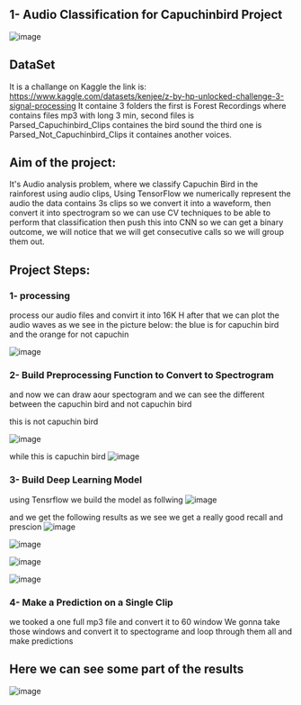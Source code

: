 ## 1- Audio Classification for Capuchinbird Project
![image](https://user-images.githubusercontent.com/68142873/195213198-3ef21afa-be90-4221-8731-b04ca46e1ec2.png)

## DataSet
It is a challange on Kaggle the link is: https://www.kaggle.com/datasets/kenjee/z-by-hp-unlocked-challenge-3-signal-processing
It containe 3 folders the first is Forest Recordings where contains files mp3 with long 3 min, second files is Parsed_Capuchinbird_Clips containes the bird sound
the third one is Parsed_Not_Capuchinbird_Clips it containes another voices.

## Aim of the project:
It's Audio analysis problem, where we classify Capuchin Bird in the rainforest using audio clips, Using TensorFlow we numerically represent the audio the data contains 3s clips so we convert it into a waveform, then convert it into spectrogram so we can use CV techniques to be able to perform that classification then push this into CNN so we can get a binary outcome, we will notice that we will get consecutive calls so we will group them out.

## Project Steps:
### 1- processing
 process our audio files and convirt it into 16K H after that we can plot the audio waves
 as we see in the picture below: the blue is for capuchin bird and the orange for not capuchin
 
 ![image](https://user-images.githubusercontent.com/68142873/195216266-c8224531-a0e9-4ee5-93e7-904c32d23262.png)
 
 ### 2- Build Preprocessing Function to Convert to Spectrogram
 and now we can draw aour spectogram and we can see the different between the capuchin bird and not capuchin bird
 
 this is not capuchin bird 
 
 ![image](https://user-images.githubusercontent.com/68142873/195214952-1b4ec785-6fcc-42bc-a2a2-1822e95bf937.png)
 
 while this is capuchin bird 
 ![image](https://user-images.githubusercontent.com/68142873/195215110-9e162634-5b25-4425-bc01-1bef5b1fe714.png)
 
 ### 3- Build Deep Learning Model
 using Tensrflow we build the model as follwing 
 ![image](https://user-images.githubusercontent.com/68142873/195215404-ec95e522-2dfa-40f9-9bdf-1e068cae933c.png)
 
 and we get the following results 
 as we see we get a really good recall and prescion
 ![image](https://user-images.githubusercontent.com/68142873/195215345-a8a6ae3a-a1fe-45e2-aaa3-3b4a4a56c08a.png)
 
 
![image](https://user-images.githubusercontent.com/68142873/195215597-c24353f4-6fee-46bb-9921-9e6cfe25e3f9.png)

![image](https://user-images.githubusercontent.com/68142873/195215638-efd0b432-4e9f-4fbc-b9e6-6ad05f199651.png)

![image](https://user-images.githubusercontent.com/68142873/195215658-09e837df-f446-4d2e-9e6b-09ba4aad8cec.png)

 ### 4- Make a Prediction on a Single Clip
 
we tooked a one full mp3 file and convert it to 60 window
We gonna take those windows and convert it to spectograme and loop through them all and make predictions

## Here we can see some part of the results
![image](https://user-images.githubusercontent.com/68142873/195215938-b5f9ffb9-c65a-4755-ac18-fcd6886b48db.png)
